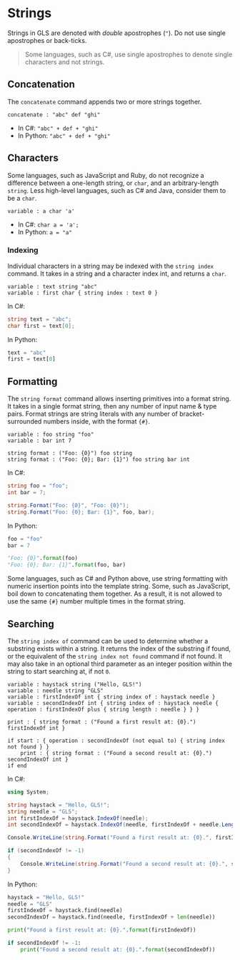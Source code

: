 # Strings

Strings in GLS are denoted with _double_ apostrophes (`"`).
Do not use single apostrophes or back-ticks.

> Some languages, such as C#, use single apostrophes to denote single characters and not strings.

## Concatenation

The `concatenate` command appends two or more strings together.

```gls
concatenate : "abc" def "ghi"
```

* In C#: `"abc" + def + "ghi"`
* In Python: `"abc" + def + "ghi"`

## Characters

Some languages, such as JavaScript and Ruby, do not recognize a difference between a one-length string, or `char`, and an arbitrary-length `string`.
Less high-level languages, such as C# and Java, consider them to be a `char`.

```gls
variable : a char 'a'
```

* In C#: `char a = 'a';`
* In Python: `a = "a"`

### Indexing

Individual characters in a string may be indexed with the `string index` command.
It takes in a string and a character index int, and returns a `char`.

```gls
variable : text string "abc"
variable : first char { string index : text 0 }
```

In C#:

```csharp
string text = "abc";
char first = text[0];
```

In Python:

```python
text = "abc"
first = text[0]
```

## Formatting

The `string format` command allows inserting primitives into a format string.
It takes in a single format string, then any number of input name & type pairs.
Format strings are string literals with any number of bracket-surrounded numbers inside, with the format `{#}`.

```gls
variable : foo string "foo"
variable : bar int 7

string format : ("Foo: {0}") foo string
string format : ("Foo: {0}; Bar: {1}") foo string bar int
```

In C#:

```csharp
string foo = "foo";
int bar = 7;

string.Format("Foo: {0}", "Foo: {0}");
string.Format("Foo: {0}; Bar: {1}", foo, bar);
```

In Python:

```python
foo = "foo"
bar = 7

"Foo: {0}".format(foo)
"Foo: {0}; Bar: {1}".format(foo, bar)
```

Some languages, such as C# and Python above, use string formatting with numeric insertion points into the template string.
Some, such as JavaScript, boil down to concatenating them together.
As a result, it is not allowed to use the same `{#}` number multiple times in the format string.

## Searching

The `string index of` command can be used to determine whether a substring exists within a string.
It returns the index of the substring if found, or the equivalent of the `string index not found` command if not found.
It may also take in an optional third parameter as an integer position within the string to start searching at, if not `0`.

```gls
variable : haystack string ("Hello, GLS!")
variable : needle string "GLS"
variable : firstIndexOf int { string index of : haystack needle }
variable : secondIndexOf int { string index of : haystack needle { operation : firstIndexOf plus { string length : needle } } }

print : { string format : ("Found a first result at: {0}.") firstIndexOf int }

if start : { operation : secondIndexOf (not equal to) { string index not found } }
    print : { string format : ("Found a second result at: {0}.") secondIndexOf int }
if end
```

In C#:

```csharp
using System;

string haystack = "Hello, GLS!";
string needle = "GLS";
int firstIndexOf = haystack.IndexOf(needle);
int secondIndexOf = haystack.IndexOf(needle, firstIndexOf + needle.Length);

Console.WriteLine(string.Format("Found a first result at: {0}.", firstIndexOf));

if (secondIndexOf != -1)
{
    Console.WriteLine(string.Format("Found a second result at: {0}.", secondIndexOf));
}
```

In Python:

```python
haystack = "Hello, GLS!"
needle = "GLS"
firstIndexOf = haystack.find(needle)
secondIndexOf = haystack.find(needle, firstIndexOf + len(needle))

print("Found a first result at: {0}.".format(firstIndexOf))

if secondIndexOf != -1:
    print("Found a second result at: {0}.".format(secondIndexOf))
```
